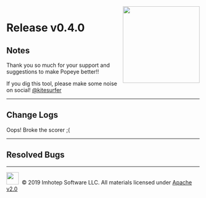 <img src="https://raw.githubusercontent.com/derailed/popeye/master/assets/popeye.png" align="right" width="200" height="auto"/>

# Release v0.4.0

## Notes

Thank you so much for your support and suggestions to make Popeye better!!

If you dig this tool, please make some noise on social! [@kitesurfer](https://twitter.com/kitesurfer)

---

## Change Logs

Oops! Broke the scorer ;(

---

## Resolved Bugs

---

<img src="https://raw.githubusercontent.com/derailed/popeye/master/assets/imhotep_logo.png" width="32" height="auto"/>&nbsp; © 2019 Imhotep Software LLC. All materials licensed under [Apache v2.0](http://www.apache.org/licenses/LICENSE-2.0)
